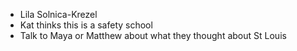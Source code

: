 - Lila Solnica-Krezel
- Kat thinks this is a safety school
- Talk to Maya or Matthew about what they thought about St Louis